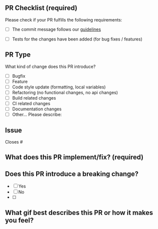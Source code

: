 ## PR Checklist (required)

Please check if your PR fulfills the following requirements:

- [ ] The commit message follows our [guidelines](https://github.com/Hirease/General_docs#commits)

- [ ] Tests for the changes have been added (for bug fixes / features)

## PR Type

What kind of change does this PR introduce?

- [ ] Bugfix
- [ ] Feature
- [ ] Code style update (formatting, local variables)
- [ ] Refactoring (no functional changes, no api changes)
- [ ] Build related changes
- [ ] CI related changes
- [ ] Documentation changes
- [ ] Other... Please describe:

## Issue

<!-- Please reference the issue number this PR closes, e.g., Closes #1234 -->

Closes #

## What does this PR implement/fix? (required)

<!-- Please describe the changes in this PR. -->

## Does this PR introduce a breaking change?

- [ ] Yes
- [ ] No
- [ ] 
## What gif best describes this PR or how it makes you feel?
